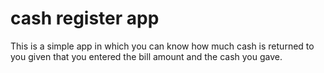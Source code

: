 # cash register app
This is a simple app in which you can know how much cash is returned to you given that you entered the bill amount and the cash you gave.